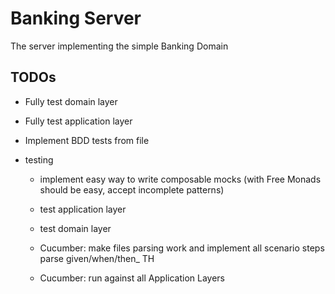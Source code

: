 # Banking Server
The server implementing the simple Banking Domain

## TODOs
- Fully test domain layer
- Fully test application layer
- Implement BDD tests from file

- testing
  - implement easy way to write composable mocks (with Free Monads should be easy, accept incomplete patterns)
  - test application layer
  - test domain layer
  
  - Cucumber: make files parsing work and implement all scenario steps parse given/when/then_ TH
  - Cucumber: run against all Application Layers
